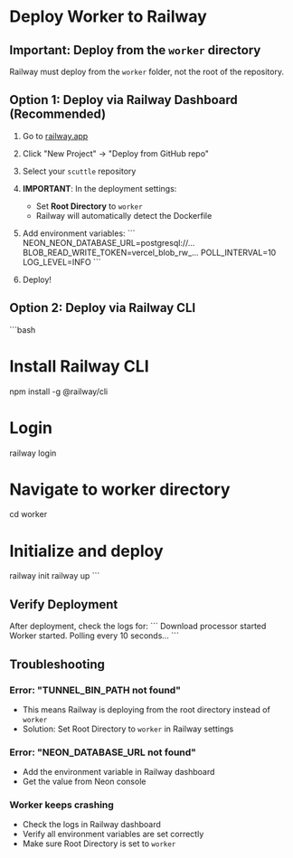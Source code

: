# Deploy Worker to Railway

## Important: Deploy from the `worker` directory

Railway must deploy from the `worker` folder, not the root of the repository.

## Option 1: Deploy via Railway Dashboard (Recommended)

1. Go to [railway.app](https://railway.app)
2. Click "New Project" → "Deploy from GitHub repo"
3. Select your `scuttle` repository
4. **IMPORTANT**: In the deployment settings:
   - Set **Root Directory** to `worker`
   - Railway will automatically detect the Dockerfile

5. Add environment variables:
   \`\`\`
   NEON_NEON_DATABASE_URL=postgresql://...
   BLOB_READ_WRITE_TOKEN=vercel_blob_rw_...
   POLL_INTERVAL=10
   LOG_LEVEL=INFO
   \`\`\`

6. Deploy!

## Option 2: Deploy via Railway CLI

\`\`\`bash
# Install Railway CLI
npm install -g @railway/cli

# Login
railway login

# Navigate to worker directory
cd worker

# Initialize and deploy
railway init
railway up
\`\`\`

## Verify Deployment

After deployment, check the logs for:
\`\`\`
Download processor started
Worker started. Polling every 10 seconds...
\`\`\`

## Troubleshooting

### Error: "TUNNEL_BIN_PATH not found"
- This means Railway is deploying from the root directory instead of `worker`
- Solution: Set Root Directory to `worker` in Railway settings

### Error: "NEON_DATABASE_URL not found"
- Add the environment variable in Railway dashboard
- Get the value from Neon console

### Worker keeps crashing
- Check the logs in Railway dashboard
- Verify all environment variables are set correctly
- Make sure Root Directory is set to `worker`
